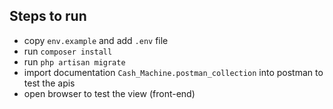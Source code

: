 

## Steps to run 

- copy `env.example` and add `.env` file
- run `composer install`
- run `php artisan migrate`
- import documentation `Cash_Machine.postman_collection` into postman to test the apis
- open browser to test the view (front-end)
